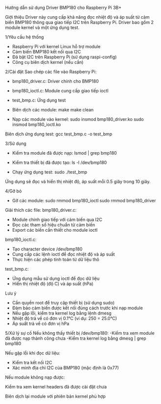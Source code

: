 Hướng dẫn sử dụng Driver BMP180 cho Raspberry Pi 3B+

Giới thiệu
Driver này cung cấp khả năng đọc nhiệt độ và áp suất từ cảm biến BMP180 thông qua giao tiếp I2C trên Raspberry Pi. Driver bao gồm 2 module kernel và một ứng dụng test.

1/Yêu cầu hệ thống
- Raspberry Pi với kernel Linux hỗ trợ module
- Cảm biến BMP180 kết nối qua I2C
- Đã bật I2C trên Raspberry Pi (sử dụng raspi-config)
- Công cụ biên dịch kernel (nếu cần)

2/Cài đặt
Sao chép các file vào Raspberry Pi:
- bmp180_driver.c: Driver chính cho BMP180
- bmp180_ioctl.c: Module cung cấp giao tiếp ioctl
- test_bmp.c: Ứng dụng test

- Biên dịch các module:
make
make clean

- Nạp các module vào kernel:
sudo insmod bmp180_driver.ko
sudo insmod bmp180_ioctl.ko

Biên dịch ứng dụng test:
gcc test_bmp.c -o test_bmp

3/Sử dụng
- Kiểm tra module đã được nạp:
lsmod | grep bmp180
- Kiểm tra thiết bị đã được tạo:
ls -l /dev/bmp180

- Chạy ứng dụng test:
sudo ./test_bmp

Ứng dụng sẽ đọc và hiển thị nhiệt độ, áp suất mỗi 0.5 giây trong 10 giây.

4/Gỡ bỏ
- Gỡ các module:
sudo rmmod bmp180_ioctl
sudo rmmod bmp180_driver


Giải thích các file:
bmp180_driver.c: 
- Module chính giao tiếp với cảm biến qua I2C
- Đọc các tham số hiệu chuẩn từ cảm biến
- Export các biến cần thiết cho module ioctl

bmp180_ioctl.c:
- Tạo character device /dev/bmp180
- Cung cấp các lệnh ioctl để đọc nhiệt độ và áp suất
- Thực hiện các phép tính toán từ dữ liệu thô

test_bmp.c:
- Ứng dụng mẫu sử dụng ioctl để đọc dữ liệu
- Hiển thị nhiệt độ (độ C) và áp suất (hPa)

Lưu ý
- Cần quyền root để truy cập thiết bị (sử dụng sudo)
- Đảm bảo cảm biến được kết nối đúng cách trước khi nạp module
- Nếu gặp lỗi, kiểm tra kernel log bằng lệnh dmesg
- Nhiệt độ trả về có đơn vị 0.1°C (ví dụ: 250 = 25.0°C)
- Áp suất trả về có đơn vị hPa

5/Xử lý sự cố
Nếu không thấy thiết bị /dev/bmp180:
-Kiểm tra xem module đã được nạp thành công chưa
-Kiểm tra kernel log bằng dmesg | grep bmp180

Nếu gặp lỗi khi đọc dữ liệu:
- Kiểm tra kết nối I2C
- Xác minh địa chỉ I2C của BMP180 (mặc định là 0x77)

Nếu module không nạp được:

Kiểm tra xem kernel headers đã được cài đặt chưa

Biên dịch lại module với phiên bản kernel phù hợp
